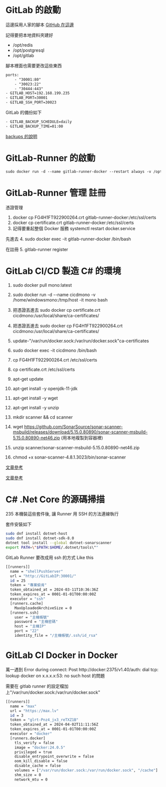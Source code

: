 # GitLab 的啟動

這邊採用人家的腳本 [GitHub 在這邊](https://github.com/sameersbn/docker-gitlab)

記得要把本地資料夾建好
- /opt/redis 
- /opt/postgresql
- /opt/gitlab

腳本裡面也需要更改這些東西

```txt
ports:
    - "30001:80"
    - "30023:22"
    - "30444:443"
- GITLAB_HOST=192.168.199.235
- GITLAB_PORT=30001
- GITLAB_SSH_PORT=30023
```

GitLab 的備份如下

```txt
- GITLAB_BACKUP_SCHEDULE=daily
- GITLAB_BACKUP_TIME=01:00
```

[backups 的說明](https://github.com/sameersbn/docker-gitlab#maintenance)

# GitLab-Runner 的啟動

```txt
sudo docker run -d --name gitlab-runner-docker --restart always -v /opt/gitlab-runner/config:/etc/gitlab-runner -v /var/run/docker.sock:/var/run/docker.sock gitlab/gitlab-runner:latest
```

# GitLab-Runner 管理 註冊

憑證管理
1. docker cp FG4H1FT922900264.crt gitlab-runner-docker:/etc/ssl/certs
2. docker cp certificate.crt gitlab-runner-docker:/etc/ssl/certs
3. 記得要重起整個 Docker 服務 systemctl  restart  docker.service 

先進去
4. sudo docker exec -it  gitlab-runner-docker /bin/bash

在註冊
5. gitlab-runner register

# GitLab CI/CD 製造 C# 的環境

1. sudo docker pull mono:latest

2. sudo docker run -d --name cicdmono -v /home/windowsmono:/tmp/host -it mono bash

3. 把憑證丟進去 sudo docker cp certificate.crt cicdmono:/usr/local/share/ca-certificates/

4. 把憑證丟進去 sudo docker cp FG4H1FT922900264.crt cicdmono:/usr/local/share/ca-certificates/

5. update-"/var/run/docker.sock:/var/run/docker.sock"ca-certificates

6. sudo docker exec -it cicdmono /bin/bash

7. cp FG4H1FT922900264.crt /etc/ssl/certs

8. cp certificate.crt /etc/ssl/certs

9. apt-get update

10. apt-get install -y openjdk-11-jdk

11. apt-get install -y wget

12. apt-get install -y unzip

13. mkdir scanner && cd scanner

14. wget https://github.com/SonarSource/sonar-scanner-msbuild/releases/download/5.15.0.80890/sonar-scanner-msbuild-5.15.0.80890-net46.zip (用本地複製到容器裡)

15. unzip scanner/sonar-scanner-msbuild-5.15.0.80890-net46.zip

16. chmod +x sonar-scanner-4.8.1.3023/bin/sonar-scanner

[文章參考](https://dennys.github.io/en/doc/devops/gitlab-sonarqube-integration-dotnet/)

[文章參考](https://dennys.github.io/en/doc/devops/sonarqube-mono-dotnet4-integration/)

# C# .Net Core 的源碼掃描

235 本機裝這些套件後, 讓 Runner 用 SSH 的方法連線執行

套件安裝如下

```bash
sudo dnf install dotnet-host
sudo dnf install dotnet-sdk-8.0 
dotnet tool install --global dotnet-sonarscanner
export PATH=\"$PATH:$HOME/.dotnet/tools\""
```

GitLab Runner 要改成用 ssh 的方式 Like this

```bash
[[runners]]
  name = "shellPushServer"
  url = "http://GitLabIP:30001/"
  id = 25
  token = "專案偷肯"
  token_obtained_at = 2024-03-11T10:36:36Z
  token_expires_at = 0001-01-01T00:00:00Z
  executor = "ssh"
  [runners.cache]
    MaxUploadedArchiveSize = 0
  [runners.ssh]
    user = "主機帳號"
    password = "主機密碼"
    host = "主機IP"
    port = "22"
    identity_file = "/主機帳號/.ssh/id_rsa"
```
# GitLab CI Docker in Docker

萬一遇到 Error during connect: Post http://docker:2375/v1.40/auth: dial tcp: lookup docker on x.x.x.x:53: no such host 的問題

需要在 gitlab runner 的設定檔加上"/var/run/docker.sock:/var/run/docker.sock"

```bash
[[runners]]
  name = "max"
  url = "https://max.lv"
  id = 3
  token = "glrt-Pnz4_jx3_reTXZ1B"
  token_obtained_at = 2024-04-02T11:11:56Z
  token_expires_at = 0001-01-01T00:00:00Z
  executor = "docker"
  [runners.docker]
    tls_verify = false
    image = "docker:24.0.5"
    privileged = true
    disable_entrypoint_overwrite = false
    oom_kill_disable = false
    disable_cache = false
    volumes = ["/var/run/docker.sock:/var/run/docker.sock", "/cache"]   <---- 這邊
    shm_size = 0
    network_mtu = 0
```

